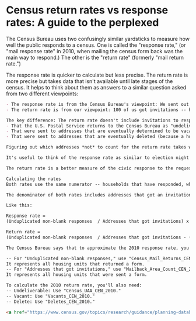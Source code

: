 
# Census return rates vs response rates: A guide to the perplexed

The Census Bureau uses two confusingly similar yardsticks to measure how well the public responds to a census. One is called the "response rate," (or "mail response rate" in 2010, when mailing the census form back was the main way to respond.) The other is the "return rate" (formerly "mail return rate.")

The response rate is quicker to calculate but less precise. The return rate is more precise but takes data that isn't available until late stages of the census. It helps to think about them as answers to a similar question asked from two different viewpoints:

```markdown
- The response rate is from the Census Bureau's viewpoint: We sent out 100 invitations -- how many *responses* did we get?
- The return rate is from our viewpoint: 100 of us got invitations -- how many of us *returned* them?

The key difference: The return rate doesn't include invitations to respond:
- That the U.S. Postal Service returns to the Census Bureau as "undeliverable as addressed";
- That were sent to addresses that are eventually determined to be vacant;
- That were sent to addresses that are eventually deleted (because a housing unit was destroyed, converted to non-residential use, etc.)

Figuring out which addresses *not* to count for the return rate takes weeks of follow-up field work. That's why the response rate is useful. It can be calculated daily while the census is still under way. Watch for the Census Bureau to publicize this from mid-March until well into the summer.

It's useful to think of the response rate as similar to election night vote tallies -- imprecise but usually good enough to figure out the broad outline of what happened. The return rate is similar to the final certified vote tally, once absentee and provisional ballots have been counted: long in coming, but important to understand the nuance of the "who" and "where."

The return rate is a better measure of the civic response to the request (and legal obligation) to be counted. So it's heartening that it's higher than the response rate, sometimes substantially so. In 2010, the nationwide final return rate was 79 percent, while the response rate was just 67 percent.

Calculating the rates
Both rates use the same numerator -- households that have responded, whether by mail, online or by phone. (If a household responds more than once, the Census Bureau tries to catch that and count only one.)

The denominator of both rates includes addresses that got an invitation. In fact, that's the entire denominator for the response rate. The denominator for the return rate, however, starts with addresses that got an invitation but then subtracts the three categories of addresses listed above, since they couldn't return anything: undeliverables, vacants and deletes.

Like this:

Response rate =
(Unduplicated non-blank responses  / Addresses that got invitations) x 100

Return rate =
(Unduplicated non-blank responses  / Addresses that got invitations - (undeliverable + vacant + delete) ) x 100

The Census Bureau says that to approximate the 2010 response rate, you can use the following variables from its 2019 Planning Database:

-- For "Unduplicated non-blank responses," use "Census_Mail_Returns_CEN_2010."
It represents all housing units that returned a form.
-- For "Addresses that got invitations," use "Mailback_Area_Count_CEN_2010."
It represents all housing units that were sent a form.

To calculate the 2010 return rate, you'll also need:
-- Undeliverable: Use "Census_UAA_CEN_2010."
-- Vacant: Use "Vacants_CEN_2010."
-- Delete: Use "Deletes_CEN_2010."

<a href="https://www.census.gov/topics/research/guidance/planning-databases.html">The 2019 Planning Database can be found here</a>
